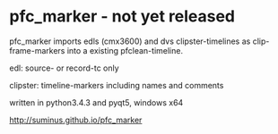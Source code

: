 # pfc_marker - not yet released 

pfc_marker imports edls (cmx3600) and dvs clipster-timelines as clip-frame-markers into a existing pfclean-timeline.

edl: source- or record-tc only

clipster: timeline-markers including names and comments

written in python3.4.3 and pyqt5, windows x64

http://suminus.github.io/pfc_marker
